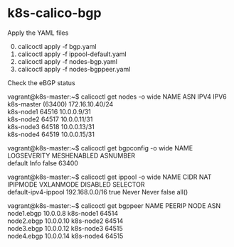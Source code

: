 # k8s-calico-bgp

Apply the YAML files

0. calicoctl apply -f bgp.yaml
1. calicoctl apply -f ippool-default.yaml
2. calicoctl apply -f nodes-bgp.yaml
3. calicoctl apply -f nodes-bgppeer.yaml

Check the eBGP status
 
 vagrant@k8s-master:~$ calicoctl get nodes -o wide
NAME         ASN       IPV4              IPV6   
k8s-master   (63400)   172.16.10.40/24          
k8s-node1    64516     10.0.0.9/31              
k8s-node2    64517     10.0.0.11/31             
k8s-node3    64518     10.0.0.13/31             
k8s-node4    64519     10.0.0.15/31             

 
 vagrant@k8s-master:~$ calicoctl get bgpconfig -o wide
NAME      LOGSEVERITY   MESHENABLED   ASNUMBER   
default   Info          false         63400    

vagrant@k8s-master:~$ calicoctl get ippool -o wide
NAME                  CIDR             NAT    IPIPMODE   VXLANMODE   DISABLED   SELECTOR   
default-ipv4-ippool   192.168.0.0/16   true   Never      Never       false      all()      

vagrant@k8s-master:~$ calicoctl get bgppeer
NAME         PEERIP      NODE        ASN     
node1.ebgp   10.0.0.8    k8s-node1   64514   
node2.ebgp   10.0.0.10   k8s-node2   64514   
node3.ebgp   10.0.0.12   k8s-node3   64515   
node4.ebgp   10.0.0.14   k8s-node4   64515   


